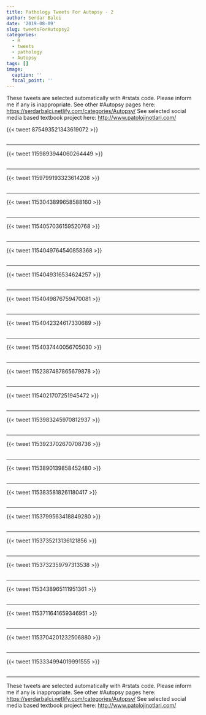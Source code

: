 ```yaml
---
title: Pathology Tweets For Autopsy - 2
author: Serdar Balci
date: '2019-08-09'
slug: tweetsForAutopsy2
categories:
  - R
  - tweets
  - pathology
  - Autopsy
tags: []
image:
  caption: ''
  focal_point: ''
---
```



These tweets are selected automatically with #rstats code. Please inform me if any is inappropriate.
See other #Autopsy pages here: https://serdarbalci.netlify.com/categories/Autopsy/ 
See selected social media based textbook project here: http://www.patolojinotlari.com/

{{< tweet 875493521343619072 >}}
<br>
<br>
<hr>
{{< tweet 1159893944060264449 >}}
<br>
<br>
<hr>
{{< tweet 1159799193323614208 >}}
<br>
<br>
<hr>
{{< tweet 1153043899658588160 >}}
<br>
<br>
<hr>
{{< tweet 1154057036159520768 >}}
<br>
<br>
<hr>
{{< tweet 1154049764540858368 >}}
<br>
<br>
<hr>
{{< tweet 1154049316534624257 >}}
<br>
<br>
<hr>
{{< tweet 1154049876759470081 >}}
<br>
<br>
<hr>
{{< tweet 1154042324617330689 >}}
<br>
<br>
<hr>
{{< tweet 1154037440056705030 >}}
<br>
<br>
<hr>
{{< tweet 1152387487865679878 >}}
<br>
<br>
<hr>
{{< tweet 1154021707251945472 >}}
<br>
<br>
<hr>
{{< tweet 1153983245970812937 >}}
<br>
<br>
<hr>
{{< tweet 1153923702670708736 >}}
<br>
<br>
<hr>
{{< tweet 1153890139858452480 >}}
<br>
<br>
<hr>
{{< tweet 1153835818261180417 >}}
<br>
<br>
<hr>
{{< tweet 1153799563418849280 >}}
<br>
<br>
<hr>
{{< tweet 1153735213136121856 >}}
<br>
<br>
<hr>
{{< tweet 1153732359797313538 >}}
<br>
<br>
<hr>
{{< tweet 1153438965111951361 >}}
<br>
<br>
<hr>
{{< tweet 1153711641659346951 >}}
<br>
<br>
<hr>
{{< tweet 1153704201232506880 >}}
<br>
<br>
<hr>
{{< tweet 1153334994019991555 >}}
<br>
<br>
<hr>


These tweets are selected automatically with #rstats code. Please inform me if any is inappropriate.
See other #Autopsy pages here: https://serdarbalci.netlify.com/categories/Autopsy/ 
See selected social media based textbook project here: http://www.patolojinotlari.com/
